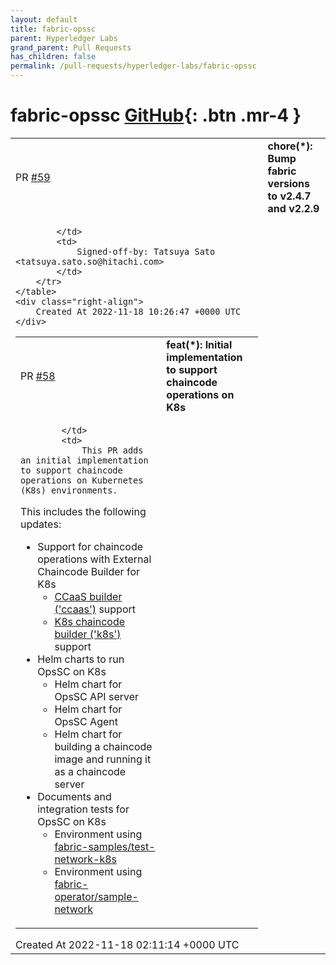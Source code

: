 ```yaml
---
layout: default
title: fabric-opssc
parent: Hyperledger Labs
grand_parent: Pull Requests
has_children: false
permalink: /pull-requests/hyperledger-labs/fabric-opssc
---
```


# fabric-opssc <span class="fs-3 right-align">[GitHub](https://github.com/hyperledger-labs/fabric-opssc){: .btn .mr-4 }</span>


<div>
    <table>
        <tr>
            <td>
                PR <a href="https://github.com/hyperledger-labs/fabric-opssc/pull/59" class=".btn">#59</a>
            </td>
            <td>
                <b>
                    chore(*): Bump fabric versions to v2.4.7 and v2.2.9
                </b>
            </td>
        </tr>
        <tr>
            <td>
                
            </td>
            <td>
                Signed-off-by: Tatsuya Sato <tatsuya.sato.so@hitachi.com>
            </td>
        </tr>
    </table>
    <div class="right-align">
        Created At 2022-11-18 10:26:47 +0000 UTC
    </div>
</div>

<div>
    <table>
        <tr>
            <td>
                PR <a href="https://github.com/hyperledger-labs/fabric-opssc/pull/58" class=".btn">#58</a>
            </td>
            <td>
                <b>
                    feat(*): Initial implementation to support chaincode operations on K8s
                </b>
            </td>
        </tr>
        <tr>
            <td>
                
            </td>
            <td>
                This PR adds an initial implementation to support chaincode operations on Kubernetes (K8s) environments.

This includes the following updates:
- Support for chaincode operations with External Chaincode Builder for K8s
   - [CCaaS builder ('ccaas')](https://github.com/hyperledger/fabric/releases/tag/v2.4.1) support
   - [K8s chaincode builder ('k8s')](https://github.com/hyperledger-labs/fabric-builder-k8s) support
- Helm charts to run OpsSC on K8s
  - Helm chart for OpsSC API server
  - Helm chart for OpsSC Agent
  - Helm chart for building a chaincode image and running it as a chaincode server
- Documents and integration tests for OpsSC on K8s
  - Environment using [fabric-samples/test-network-k8s](https://github.com/hyperledger/fabric-samples/tree/main/test-network-k8s)
  - Environment using [fabric-operator/sample-network](https://github.com/hyperledger-labs/fabric-operator/tree/main/sample-network)
            </td>
        </tr>
    </table>
    <div class="right-align">
        Created At 2022-11-18 02:11:14 +0000 UTC
    </div>
</div>


